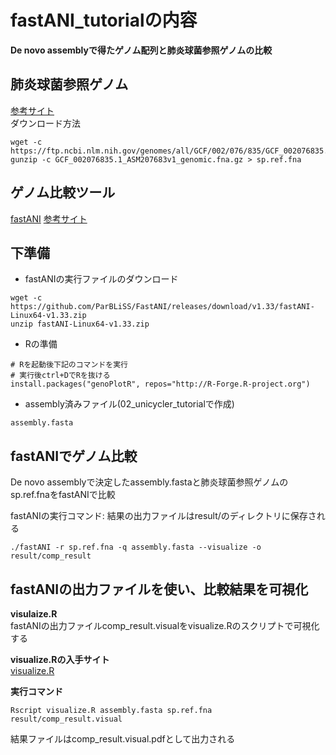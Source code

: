 # fastANI_tutorialの内容
**De novo assemblyで得たゲノム配列と肺炎球菌参照ゲノムの比較**  

## 肺炎球菌参照ゲノム
[参考サイト](https://www.ncbi.nlm.nih.gov/genome/176)   
ダウンロード方法
```
wget -c https://ftp.ncbi.nlm.nih.gov/genomes/all/GCF/002/076/835/GCF_002076835.1_ASM207683v1/GCF_002076835.1_ASM207683v1_genomic.fna.gz
gunzip -c GCF_002076835.1_ASM207683v1_genomic.fna.gz > sp.ref.fna
```

## ゲノム比較ツール
[fastANI](https://github.com/ParBLiSS/FastANI)
[参考サイト](https://kazumaxneo.hatenablog.com/entry/2018/09/14/141442)

## 下準備
- fastANIの実行ファイルのダウンロード  
```
wget -c https://github.com/ParBLiSS/FastANI/releases/download/v1.33/fastANI-Linux64-v1.33.zip
unzip fastANI-Linux64-v1.33.zip
```
- Rの準備
```
# Rを起動後下記のコマンドを実行
# 実行後ctrl+DでRを抜ける
install.packages("genoPlotR", repos="http://R-Forge.R-project.org")

```
- assembly済みファイル(02_unicycler_tutorialで作成)  
```
assembly.fasta
```

## fastANIでゲノム比較  
De novo assemblyで決定したassembly.fastaと肺炎球菌参照ゲノムのsp.ref.fnaをfastANIで比較

fastANIの実行コマンド: 結果の出力ファイルはresult/のディレクトリに保存される  
```
./fastANI -r sp.ref.fna -q assembly.fasta --visualize -o result/comp_result
```
## fastANIの出力ファイルを使い、比較結果を可視化

**visulaize.R**  
fastANIの出力ファイルcomp_result.visualをvisualize.Rのスクリプトで可視化する

**visualize.Rの入手サイト**  
[visualize.R](https://github.com/ParBLiSS/FastANI/blob/master/scripts/visualize.R)

**実行コマンド**  
```
Rscript visualize.R assembly.fasta sp.ref.fna result/comp_result.visual
```
結果ファイルはcomp_result.visual.pdfとして出力される
